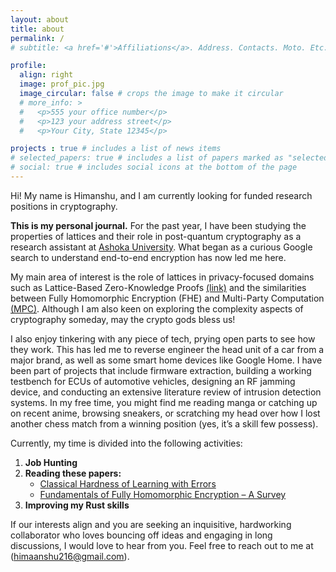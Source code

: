 ```yaml
---
layout: about
title: about
permalink: /
# subtitle: <a href='#'>Affiliations</a>. Address. Contacts. Moto. Etc.

profile:
  align: right
  image: prof_pic.jpg
  image_circular: false # crops the image to make it circular
  # more_info: >
  #   <p>555 your office number</p> 
  #   <p>123 your address street</p>
  #   <p>Your City, State 12345</p>

projects : true # includes a list of news items
# selected_papers: true # includes a list of papers marked as "selected={true}"
# social: true # includes social icons at the bottom of the page
---
```


Hi! My name is Himanshu, and I am currently looking for funded research positions in cryptography.

**This is my personal journal.** For the past year, I have been studying the properties of lattices and their role in post-quantum cryptography as a research assistant at [Ashoka University](https://www.ashoka.edu.in). What began as a curious Google search to understand end-to-end encryption has now led me here.

My main area of interest is the role of lattices in privacy-focused domains such as Lattice-Based Zero-Knowledge Proofs [(link)](https://eprint.iacr.org/2022/284) and the similarities between Fully Homomorphic Encryption (FHE) and Multi-Party Computation [(MPC)](https://eprint.iacr.org/2023/981). Although I am also keen on exploring the complexity aspects of cryptography someday, may the crypto gods bless us!

I also enjoy tinkering with any piece of tech, prying open parts to see how they work. This has led me to reverse engineer the head unit of a car from a major brand, as well as some smart home devices like Google Home. I have been part of projects that include firmware extraction, building a working testbench for ECUs of automotive vehicles, designing an RF jamming device, and conducting an extensive literature review of intrusion detection systems. In my free time, you might find me reading manga or catching up on recent anime, browsing sneakers, or scratching my head over how I lost another chess match from a winning position (yes, it’s a skill few possess).


Currently, my time is divided into the following activities:

1. **Job Hunting**
2. **Reading these papers:**
   - [Classical Hardness of Learning with Errors](http://arxiv.org/pdf/1306.0281)
   - [Fundamentals of Fully Homomorphic Encryption – A Survey](https://eccc.weizmann.ac.il/report/2018/125/)
3. **Improving my Rust skills** 


If our interests align and you are seeking an inquisitive, hardworking collaborator who loves bouncing off ideas and engaging in long discussions, I would love to hear from you. Feel free to reach out to me at (himaanshu216@gmail.com).
